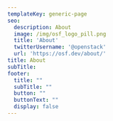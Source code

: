```yaml
---
templateKey: generic-page
seo:
  description: About
  image: /img/osf_logo_pill.png
  title: 'About'
  twitterUsername: '@openstack'
  url: 'https://osf.dev/about/'
title: About
subTitle: 
footer:
  title: ""
  subTitle: ""
  button: ""
  buttonText: ""
  display: false
---
```

